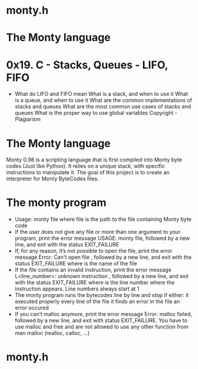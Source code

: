 # monty.h
# **The Monty language**

# **0x19. C - Stacks, Queues - LIFO, FIFO**
+ What do LIFO and FIFO mean
What is a stack, and when to use it
What is a queue, and when to use it
What are the common implementations of stacks and queues
What are the most common use cases of stacks and queues
What is the proper way to use global variables
Copyright - Plagiarism

# **The Monty language**
Monty 0.98 is a scripting language that is first compiled into Monty byte codes (Just like Python). It relies on a unique stack, with specific instructions to manipulate it. The goal of this project is to create an interpreter for Monty ByteCodes files.

# **The monty program**
+ Usage: monty file
where file is the path to the file containing Monty byte code
+ If the user does not give any file or more than one argument to your program, print the error message USAGE: monty file, followed by a new line, and exit with the status EXIT_FAILURE
+ If, for any reason, it’s not possible to open the file, print the error message Error: Can't open file <file>, followed by a new line, and exit with the status EXIT_FAILURE
where <file> is the name of the file
+ If the file contains an invalid instruction, print the error message L<line_number>: unknown instruction <opcode>, followed by a new line, and exit with the status EXIT_FAILURE
where is the line number where the instruction appears.
Line numbers always start at 1
+ The monty program runs the bytecodes line by line and stop if either:
it executed properly every line of the file
it finds an error in the file
an error occured
+ If you can’t malloc anymore, print the error message Error: malloc failed, followed by a new line, and exit with status EXIT_FAILURE.
You have to use malloc and free and are not allowed to use any other function from man malloc (realloc, calloc, …)

# monty.h

